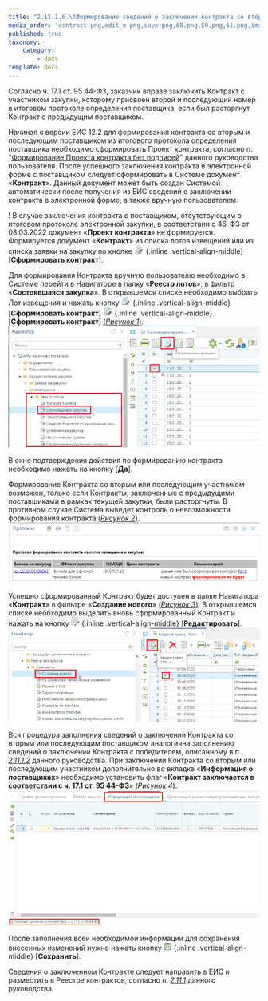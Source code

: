 ```yaml
---
title: "2.11.1.6.\tФормирование сведений о заключении контракта со вторым и последующими участниками закупки"
media_order: 'contract.png,edit_m.png,save.png,60.png,59.png,61.png,image6.png'
published: true
taxonomy:
    category:
        - docs
template: docs
---
```


Согласно ч. 17.1 ст. 95 44-ФЗ, заказчик вправе заключить Контракт с участником закупки, которому присвоен второй и последующий номер в итоговом протоколе определения поставщика, если был расторгнут Контракт с предыдущим поставщиком.

Начиная с версии ЕИС 12.2 для формирования контракта со вторым и последующим поставщиком из итогового протокола определения поставщика необходимо сформировать Проект контракта, согласно п. "[Формирование Проекта контракта без подписей](/complex-operations/proekt-kontrakta/formirovanie-proekta-kontrakta-bez-podpisei)" данного руководства пользователя. После успешного заключения контракта в электронной форме с поставщиком следует сформировать в Системе документ «**Контракт**». Данный документ может быть создан Системой автоматически после получения из ЕИС сведений о заключении контракта в электронной форме, а также вручную пользователем.

! В случае заключения контракта с поставщиком, отсутствующим в итоговом протоколе электронной закупки, в соответствии с 46-ФЗ от 08.03.2022 документ «**Проект контракта**» не формируется. Формируется документ «**Контракт**» из списка лотов извещений или из списка заявки на закупку по кнопке ![](contract.png) {.inline .vertical-align-middle}  [**Сформировать контракт**].

Для формирования Контракта вручную пользователю необходимо в Системе перейти в Навигаторе в папку «**Реестр лотов**», в фильтр «**Состоявшаяся закупка**». В открывшемся списке необходимо выбрать Лот извещения и нажать кнопку ![](contract.png) {.inline .vertical-align-middle} [**Сформировать контракт**] ![](contract.png) {.inline .vertical-align-middle} [**Сформировать контракт**] [(*Рисунок 1*)](#ris-1).
![Рисунок 1. Кнопка формирования контракта](59.png?id=ris-1)

В окне подтверждения действия по формированию контракта необходимо нажать на кнопку [**Да**].

Формирование Контракта со вторым или последующим участником возможен, только если Контракты, заключенные с предыдущими поставщиками в рамках текущей закупки, были расторгнуты. В противном случае Система выведет контроль о невозможности формирования контракта [(*Рисунок 2*)](#ris-2).
![Рисунок 2. Протокол о невозможности формирования контракта при наличии действую контракта, заключенного с победителем](60.png?id=ris-2)

Успешно сформированный Контракт будет доступен в папке Навигатора «**Контракт**» в фильтре «**Создание нового**» [(*Рисунок 3*)](#ris-3). В открывшемся списке необходимо выделить вновь сформированный Контракт и нажать на кнопку ![](edit_m.png) {.inline .vertical-align-middle} [**Редактировать**].
![Рисунок 3. Список контрактов в состоянии «Создание нового»](61.png?id=ris-3)

Вся процедура заполнения сведений о заключении Контракта со вторым или последующим поставщиком аналогична заполнению сведений о заключении Контракта с победителем, описанному в п. *[2.11.1.2](/complex-operations/gk-form-and-exec-control/formirovanie-kontrakta/sozdanie-kontrakta-iz-lota-izvesheniya)* данного руководства. При заключении Контракта со вторым или последующим участником дополнительно во вкладке «**Информация о поставщиках**» необходимо установить флаг «**Контракт заключается в соответствии с ч. 17.1 ст. 95 44-ФЗ**» [(*Рисунок 4*)](#ris-4).
![Рисунок 4. Информация о заключении контракта со вторым и последующим участником](image6.png?id=ris-4)

После заполнения всей необходимой информации для сохранения внесенных изменений нужно нажать кнопку  ![](save.png) {.inline .vertical-align-middle} [**Сохранить**].

Сведения о заключенном Контракте следует направить в ЕИС и разместить в Реестре контрактов, согласно п. *[2.11.1](/complex-operations/gk-form-and-exec-control/formirovanie-kontrakta)* данного руководства.
